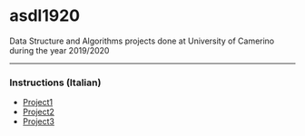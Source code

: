 # asdl1920

Data Structure and Algorithms projects done at University of Camerino during the year 2019/2020

_____________________________________________________________________________________________________________________________
### Instructions (Italian)

- [Project1](https://github.com/enzodn/asdl1920/blob/main/asdl1920mp1/ASDL1920%20Miniproject%201%20-%20Istruzioni.pdf)
- [Project2](https://github.com/enzodn/asdl1920/blob/main/asdl1920mp2/ASDL1920%20Miniproject%202%20-%20Istruzioni.pdf)
- [Project3](https://github.com/enzodn/asdl1920/blob/main/asdl1920mp3/ASDL1920%20Miniproject%203%20-%20Istruzioni.pdf)
